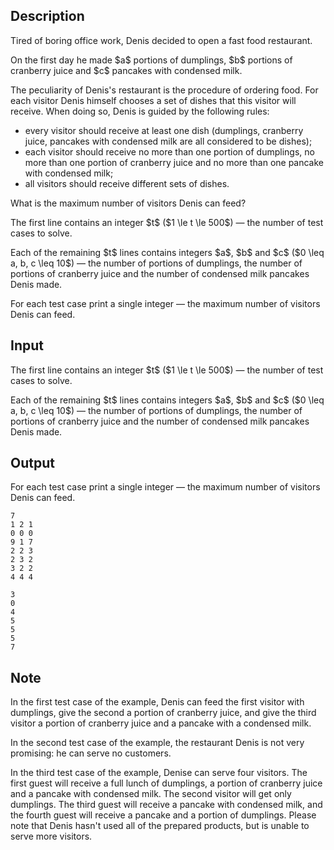 ## Description

<div><p>Tired of boring office work, Denis decided to open a fast food restaurant.</p><p>On the first day he made $a$ portions of dumplings, $b$ portions of cranberry juice and $c$ pancakes with condensed milk.</p><p>The peculiarity of Denis's restaurant is the procedure of ordering food. For each visitor Denis himself chooses a set of dishes that this visitor will receive. When doing so, Denis is guided by the following rules:</p><ul> <li> every visitor should receive at least one dish (dumplings, cranberry juice, pancakes with condensed milk are all considered to be dishes); </li><li> each visitor should receive no more than one portion of dumplings, no more than one portion of cranberry juice and no more than one pancake with condensed milk; </li><li> all visitors should receive different sets of dishes. </li></ul><p>What is the maximum number of visitors Denis can feed?</p></div><div class="input-specification"><p>The first line contains an integer $t$ ($1 \le t \le 500$)&nbsp;— the number of test cases to solve.</p><p>Each of the remaining $t$ lines contains integers $a$, $b$ and $c$ ($0 \leq a, b, c \leq 10$)&nbsp;— the number of portions of dumplings, the number of portions of cranberry juice and the number of condensed milk pancakes Denis made.</p></div><div class="output-specification"><p>For each test case print a single integer&nbsp;— the maximum number of visitors Denis can feed.</p></div>

## Input

<p>The first line contains an integer $t$ ($1 \le t \le 500$)&nbsp;— the number of test cases to solve.</p><p>Each of the remaining $t$ lines contains integers $a$, $b$ and $c$ ($0 \leq a, b, c \leq 10$)&nbsp;— the number of portions of dumplings, the number of portions of cranberry juice and the number of condensed milk pancakes Denis made.</p>

## Output

<p>For each test case print a single integer&nbsp;— the maximum number of visitors Denis can feed.</p>





```input1
7
1 2 1
0 0 0
9 1 7
2 2 3
2 3 2
3 2 2
4 4 4

```




```output1
3
0
4
5
5
5
7

```



## Note

<p>In the first test case of the example, Denis can feed the first visitor with dumplings, give the second a portion of cranberry juice, and give the third visitor a portion of cranberry juice and a pancake with a condensed milk.</p><p>In the second test case of the example, the restaurant Denis is not very promising: he can serve no customers.</p><p>In the third test case of the example, Denise can serve four visitors. The first guest will receive a full lunch of dumplings, a portion of cranberry juice and a pancake with condensed milk. The second visitor will get only dumplings. The third guest will receive a pancake with condensed milk, and the fourth guest will receive a pancake and a portion of dumplings. Please note that Denis hasn't used all of the prepared products, but is unable to serve more visitors.</p>

